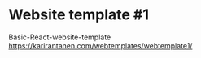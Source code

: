 # Website template #1

Basic-React-website-template
https://karirantanen.com/webtemplates/webtemplate1/
